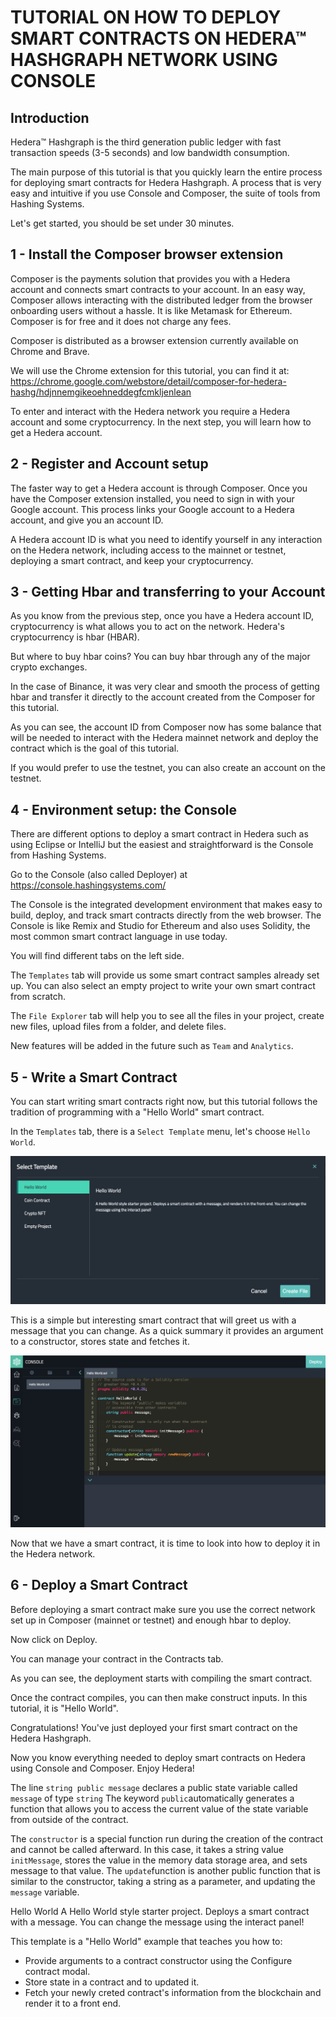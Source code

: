 # TUTORIAL ON HOW TO DEPLOY SMART CONTRACTS ON HEDERA™ HASHGRAPH NETWORK USING CONSOLE

## Introduction
Hedera™ Hashgraph is the third generation public ledger with fast transaction speeds (3-5 seconds) and low bandwidth consumption.

The main purpose of this tutorial is that you quickly learn the entire process for deploying smart contracts for Hedera Hashgraph. 
A process that is very easy and intuitive if you use Console and Composer, the suite of tools from Hashing Systems.

Let's get started, you should be set under 30 minutes.

## 1 - Install the Composer browser extension
Composer is the payments solution that provides you with a Hedera account and connects smart contracts to your account. In an easy way, Composer allows interacting with the distributed ledger from the browser onboarding users without a hassle. It is like Metamask for Ethereum.
Composer is for free and it does not charge any fees.

Composer is distributed as a browser extension currently available on Chrome and Brave.

We will use the Chrome extension for this tutorial, you can find it at:
https://chrome.google.com/webstore/detail/composer-for-hedera-hashg/hdjnnemgikeoehneddegfcmkljenlean

To enter and interact with the Hedera network you require a Hedera account and some cryptocurrency.
In the next step, you will learn how to get a Hedera account.

## 2 - Register and Account setup
The faster way to get a Hedera account is through Composer.
Once you have the Composer extension installed, you need to sign in with your Google account. 
This process links your Google account to a Hedera account, and give you an account ID.

A Hedera account ID is what you need to identify yourself in any interaction on the Hedera network, including access to the mainnet or testnet, deploying a smart contract, and keep your cryptocurrency. 

## 3 - Getting Hbar and transferring to your Account
As you know from the previous step, once you have a Hedera account ID, cryptocurrency is what allows you to act on the network. Hedera's cryptocurrency is hbar (HBAR).

But where to buy hbar coins? 
You can buy hbar through any of the major crypto exchanges.

In the case of Binance, it was very clear and smooth the process of getting hbar and transfer it directly to the account created from the Composer for this tutorial.

As you can see, the account ID from Composer now has some balance that will be needed to interact with the Hedera mainnet network and deploy the contract which is the goal of this tutorial.

If you would prefer to use the testnet, you can also create an account on the testnet.

## 4 - Environment setup: the Console
There are different options to deploy a smart contract in Hedera such as using Eclipse or IntelliJ but the easiest and straightforward is the Console from Hashing Systems.

Go to the Console (also called Deployer) at https://console.hashingsystems.com/

The Console is the integrated development environment that makes easy to build, deploy, and track smart contracts directly from the web browser. The Console is like Remix and Studio for Ethereum and also uses Solidity, the most common smart contract language in use today.

You will find different tabs on the left side. 

The `Templates` tab will provide us some smart contract samples already set up.
You can also select an empty project to write your own smart contract from scratch.

The `File Explorer` tab will help you to see all the files in your project, create new files, upload files from a folder, and delete files.

New features will be added in the future such as `Team` and `Analytics`.

## 5 - Write a Smart Contract
You can start writing smart contracts right now, but this tutorial follows the tradition of programming with a "Hello World" smart contract.

In the `Templates` tab, there is a `Select Template` menu, let's choose `Hello World`.

![Select Template](images/select-template.png)


This is a simple but interesting smart contract that will greet us with a message that you can change. 
As a quick summary it provides an argument to a constructor, stores state and fetches it.

![Hello World smart contract](images/hello-world-smart-contract.png)


Now that we have a smart contract, it is time to look into how to deploy it in the Hedera network.


## 6 - Deploy a Smart Contract
Before deploying a smart contract make sure you use the correct network set up in Composer (mainnet or testnet) and enough hbar to deploy.

Now click on Deploy. 

You can manage your contract in the Contracts tab.

As you can see, the deployment starts with compiling the smart contract.


Once the contract compiles, you can then make construct inputs. 
In this tutorial, it is "Hello World".



Congratulations! 
You've just deployed your first smart contract on the Hedera Hashgraph.



Now you know everything needed to deploy smart contracts on Hedera using Console and Composer.
Enjoy Hedera!









The line `string public message` declares a public state variable called  `message` of type `string`
The keyword `public`automatically generates a function that allows you to access the current value of the state variable from outside of the contract.

The `constructor` is a special function run during the creation of the contract and cannot be called afterward.
In this case, it takes a string value `initMessage`, stores the value in the memory data storage area, and sets message to that value.
The `update`function is another public function that is similar to the constructor, taking a string as a parameter, and updating the `message` variable.

Hello World
A Hello World style starter project.
Deploys a smart contract with a message.
You can change the message using the interact panel!

This template is a "Hello World" example that teaches you how to:
- Provide arguments to a contract constructor using the Configure contract modal.
- Store state in a contract and to updated it.
- Fetch your newly creted contract's information from the blockchain and render it to a front end.


